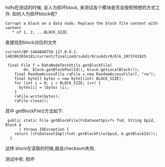 hdfs在测试的时候, 会人为损坏block, 来测试各个模块是否会按照预想的方式工作. 如何人为损坏block呢?
```
Corrupt a block on a data node. Replace the block file content with content
   * of 1, 2, ...BLOCK_SIZE.

```
直接找到block对应的文件
```
current/BP-1484840750-127.0.0.1-1483863656181/current/finalized/subdir0/subdir0/blk_1073741825

 final File f = DataNodeTestUtils.getBlockFile(
        dn, block.getBlockPoolId(), block.getLocalBlock());
    final RandomAccessFile raFile = new RandomAccessFile(f, "rw");
    final byte[] bytes = new byte[(int) BLOCK_SIZE];
    for (int i = 0; i < BLOCK_SIZE; i++) {
      bytes[i] = (byte) (i);
    }
    raFile.write(bytes);
    raFile.close();

```
其中 getBlockFile()方法如下:
```
 public static File getBlockFile(FsDatasetSpi<?> fsd, String bpid, Block b
      ) throws IOException {
    return ((FsDatasetImpl)fsd).getBlockFile(bpid, b.getBlockId());
  }
```
这样 block在读取的时候,就会checksum失败.


测试中有: 损坏